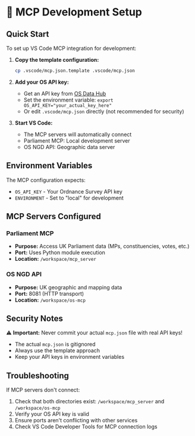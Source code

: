 # 🔧 MCP Development Setup

## Quick Start

To set up VS Code MCP integration for development:

1. **Copy the template configuration:**
   ```bash
   cp .vscode/mcp.json.template .vscode/mcp.json
   ```

2. **Add your OS API key:**
   - Get an API key from [OS Data Hub](https://osdatahub.os.uk/)
   - Set the environment variable: `export OS_API_KEY="your_actual_key_here"`
   - Or edit `.vscode/mcp.json` directly (not recommended for security)

3. **Start VS Code:**
   - The MCP servers will automatically connect
   - Parliament MCP: Local development server
   - OS NGD API: Geographic data server

## Environment Variables

The MCP configuration expects:
- `OS_API_KEY` - Your Ordnance Survey API key
- `ENVIRONMENT` - Set to "local" for development

## MCP Servers Configured

### Parliament MCP
- **Purpose:** Access UK Parliament data (MPs, constituencies, votes, etc.)
- **Port:** Uses Python module execution
- **Location:** `/workspace/mcp_server`

### OS NGD API
- **Purpose:** UK geographic and mapping data
- **Port:** 8081 (HTTP transport)
- **Location:** `/workspace/os-mcp`

## Security Notes

⚠️ **Important:** Never commit your actual `mcp.json` file with real API keys!
- The actual `mcp.json` is gitignored
- Always use the template approach
- Keep your API keys in environment variables

## Troubleshooting

If MCP servers don't connect:
1. Check that both directories exist: `/workspace/mcp_server` and `/workspace/os-mcp`
2. Verify your OS API key is valid
3. Ensure ports aren't conflicting with other services
4. Check VS Code Developer Tools for MCP connection logs
